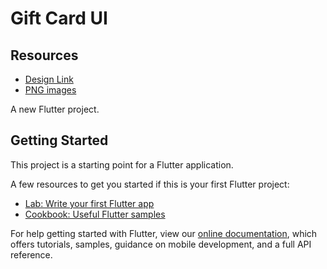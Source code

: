 # Gift Card UI
## Resources
- [Design Link](https://dribbble.com/shots/6862204-Buy-gift-card-from-Phone-IOS-app)
- [PNG images](https://www.pngguru.com/)

A new Flutter project.

## Getting Started

This project is a starting point for a Flutter application.

A few resources to get you started if this is your first Flutter project:

- [Lab: Write your first Flutter app](https://flutter.dev/docs/get-started/codelab)
- [Cookbook: Useful Flutter samples](https://flutter.dev/docs/cookbook)

For help getting started with Flutter, view our
[online documentation](https://flutter.dev/docs), which offers tutorials,
samples, guidance on mobile development, and a full API reference.
